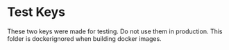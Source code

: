 # Test Keys

These two keys were made for testing. Do not use them in production. This folder
is dockerignored when building docker images.
